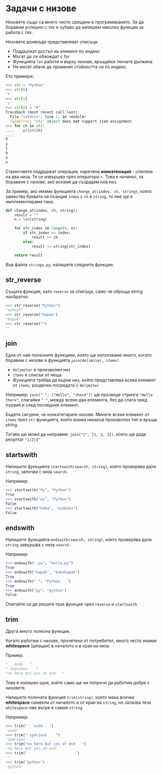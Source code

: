 # Задачи с низове

Низовете също са много често срещани в програмирането. За да боравим успешно с тях е хубаво да напишем няколко функции за работа с тях.

Низовете донякъде представляват списъци.

* Поддържат достъп на елемент по индекс
* Могат да се обхождат с for
* Функцията `len` работи и върху низове, връщайки тяхната дължина
* Не могат обаче да променят стойността си по индекс.

Ето примери:

```python
>>> str = "Python"
>>> str[0]
'P'
>>> str[1]
'y'
>>> str[0] = "P"
Traceback (most recent call last):
  File "<stdin>", line 1, in <module>
  TypeError: 'str' object does not support item assignment
>>> for ch in str:
....    print(ch)
....
P
y
t
h
o
n
```

Стринговете поддържат операция, наречена **конкатенация** - слепяне на два низа. Тя се извършва чрез оператора `+`. Това е начинът, за боравене с низове, ако искаме да създадем нов низ.

За пример, ако имаме функцията `change_at(index, ch, string)`, която замества буквата на позиция `index` с `ch` в `string`, то ние ще я имплементираме така:

```python
def change_at(index, ch, string):
    result = ""
    n = len(string)

    for str_index in range(0, n):
        if str_index == index:
            result += ch
        else:
            result += string[str_index]

    return result
```

Във файла `strings.py`, напишете следните функции:

## str_reverse

Същата функция, като `reverse` за списъци, само че обръща string наобратно:

```python
>>> str_reverse("Python")
"nohtyP"
>>> str_reverse("kapak")
"kapak"
>>> str_reverse("")
""
```

## join

Една от най-полезните функциии, която ще използваме много, когато боравим с низове в функцията `join(delimiter, items)`

* `delimiter` е произволен низ
* `items` е списък от неща
* Функцията трябва да върне низ, който представлява всеки елемент от `items`, разделен посредата с `delimiter`

Например: `join(" ", ["Hello", "there"])` ще прозведе стринга `"Hello there"`, слагайки `" "`, между всеки два елемента, без да слага пред първия и след последния елемент.

Бъдете сигурни, че конкатегирате низове. Минете всеки елемент от `items` през `str` функцията, която взима някакъв произволен тип и връща string.

Тогава ще може да направим: `join("|", [1, 2, 3])`, което ще даде резултат `"1|2|3"`

## startswith

Напишете функцията `startswith(search, string)`, която проверява дали `string`, започва с низа `search`.

Например:

```python
>>> startswith("Py", "Python")
True
>>> startswith("py", "Python")
False
>>> startswith("baba", "asdbaba")
False
```

## endswith

Напишете функцията `endswith(search, string)`, която проверява дали `string` завършва с низа `search`.

Например:

```python
>>> endswith(".py", "hello.py")
True
>>> endswith("kapak", "babakapak")
True
>>> endswith(" ", "Python   ")
True
>>> endswith("py", "python")
False
```

Опитайте се да решите тази функция чрез `reverse` и `startswith`

## trim

Друга много полезна функция.

Когато работим с низове, прочетени от потребител, много често имаме **whitespace** (шпации) в началото и в края на низа.

Пример:

```python
"   asda   "
" spacious    "
"no here but yes at end   "
```

Това е излишен шум, който само ще ни попречи да работим добре с низовете.

Напишете полената функция `trim(string)`, която маха всички **whitespace** символи от началото и от края на `string`, но запазва тези `whitespace`-ове вътре в самия `string`

Например:

```python
>>> trim("   asda   ")
'asda'
>>> trim(" spacious    ")
'spacious'
>>> trim("no here but yes at end   ")
'no here but yes at end'
>>> trim("                      ")
''
>>> trim("python")
'python'
```
